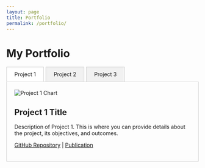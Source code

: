 ```yaml
---
layout: page
title: Portfolio
permalink: /portfolio/
---
```


# My Portfolio

<div id="portfolio-tabs">
  <ul class="tab-list">
    <li class="tab active" data-tab="project1">Project 1</li>
    <li class="tab" data-tab="project2">Project 2</li>
    <li class="tab" data-tab="project3">Project 3</li>
  </ul>

  <div id="project1" class="tab-content active">
    <div class="project-container">
      <div class="project-image">
        <img src="{{ site.baseurl }}/assets/images/project1-chart.png" alt="Project 1 Chart">
      </div>
      <div class="project-description">
        <h2>Project 1 Title</h2>
        <p>Description of Project 1. This is where you can provide details about the project, its objectives, and outcomes.</p>
        <p>
          <a href="https://github.com/yourusername/project1" target="_blank">GitHub Repository</a> |
          <a href="https://example.com/publication1" target="_blank">Publication</a>
        </p>
      </div>
    </div>
  </div>

  <div id="project2" class="tab-content">
    <div class="project-container">
      <div class="project-image">
        <img src="{{ site.baseurl }}/assets/images/project2-chart.png" alt="Project 2 Chart">
      </div>
      <div class="project-description">
        <h2>Project 2 Title</h2>
        <p>Description of Project 2. Explain the key features and results of your project here.</p>
        <p>
          <a href="https://github.com/yourusername/project2" target="_blank">GitHub Repository</a> |
          <a href="https://example.com/publication2" target="_blank">Publication</a>
        </p>
      </div>
    </div>
  </div>

  <div id="project3" class="tab-content">
    <div class="project-container">
      <div class="project-image">
        <img src="{{ site.baseurl }}/assets/images/project3-chart.png" alt="Project 3 Chart">
      </div>
      <div class="project-description">
        <h2>Project 3 Title</h2>
        <p>Description of Project 3. Highlight the main aspects and achievements of your project in this section.</p>
        <p>
          <a href="https://github.com/yourusername/project3" target="_blank">GitHub Repository</a> |
          <a href="https://example.com/publication3" target="_blank">Publication</a>
        </p>
      </div>
    </div>
  </div>
</div>

<style>
  .tab-list {
    list-style-type: none;
    padding: 0;
    margin: 0;
    display: flex;
    border-bottom: 1px solid #ccc;
  }

  .tab {
    padding: 10px 20px;
    cursor: pointer;
    background-color: #f1f1f1;
    border: 1px solid #ccc;
    border-bottom: none;
    margin-right: 5px;
  }

  .tab.active {
    background-color: #fff;
    border-bottom: 1px solid #fff;
  }

  .tab-content {
    display: none;
    padding: 20px;
    border: 1px solid #ccc;
    border-top: none;
  }

  .tab-content.active {
    display: block;
  }

  .project-container {
    display: flex;
    flex-wrap: wrap;
    align-items: flex-start;
  }

  .project-image {
    flex: 1;
    min-width: 300px;
    margin-right: 20px;
  }

  .project-image img {
    max-width: 100%;
    height: auto;
  }

  .project-description {
    flex: 2;
    min-width: 300px;
  }

  @media (max-width: 768px) {
    .project-container {
      flex-direction: column;
    }

    .project-image {
      margin-right: 0;
      margin-bottom: 20px;
    }
  }
</style>

<script>
  document.addEventListener('DOMContentLoaded', function() {
    const tabs = document.querySelectorAll('.tab');
    const tabContents = document.querySelectorAll('.tab-content');

    tabs.forEach(tab => {
      tab.addEventListener('click', () => {
        const tabId = tab.getAttribute('data-tab');

        tabs.forEach(t => t.classList.remove('active'));
        tabContents.forEach(content => content.classList.remove('active'));

        tab.classList.add('active');
        document.getElementById(tabId).classList.add('active');
      });
    });
  });
</script>
